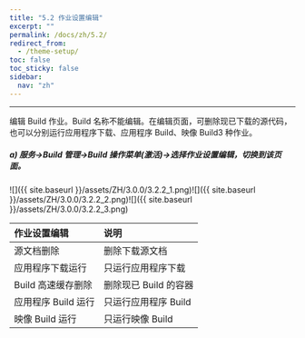 ```yaml
---
title: "5.2 作业设置编辑"
excerpt: ""
permalink: /docs/zh/5.2/
redirect_from:
  - /theme-setup/
toc: false
toc_sticky: false
sidebar:
  nav: "zh"
---
```


---
编辑 Build 作业。Build 名称不能编辑。在编辑页面，可删除现已下载的源代码，也可以分别运行应用程序下载、应用程序 Build、映像 Build3 种作业。

##### a\) 服务→Build 管理→Build 操作菜单(激活)→选择作业设置编辑，切换到该页面。
![]({{ site.baseurl }}/assets/ZH/3.0.0/3.2.2_1.png)![]({{ site.baseurl }}/assets/ZH/3.0.0/3.2.2_2.png)![]({{ site.baseurl }}/assets/ZH/3.0.0/3.2.2_3.png)

| **作业设置编辑** | **说明** |
| :--- | :--- |
| 源文档删除 | 删除下载源文档 |
| 应用程序下载运行 | 只运行应用程序下载 |
| Build 高速缓存删除 | 删除现已 Build 的容器 |
| 应用程序 Build 运行 | 只运行应用程序 Build |
| 映像 Build 运行 | 只运行映像 Build |

